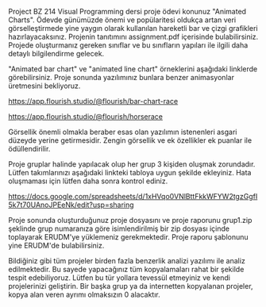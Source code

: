 Project
BZ 214 Visual Programming dersi proje ödevi konunuz "Animated Charts". Ödevde günümüzde önemi ve popülaritesi oldukça artan veri görselleştirmede yine yaygın olarak kullanılan hareketli bar ve çizgi grafikleri hazırlayacaksınız. Projenin tanıtımını assignment.pdf içerisinde bulabilirsiniz. Projede oluşturmanız gereken sınıflar ve bu sınıfların yapıları ile ilgili daha detaylı bilgilendirme gelecek.

"Animated bar chart" ve "animated line chart" örneklerini aşağıdaki linklerde görebilirsiniz. Proje sonunda yazılımınız bunlara benzer animasyonlar üretmesini bekliyoruz.

https://app.flourish.studio/@flourish/bar-chart-race

https://app.flourish.studio/@flourish/horserace

Görsellik önemli olmakla beraber esas olan yazılımın istenenleri asgari düzeyde yerine getirmesidir. Zengin görsellik ve ek özellikler ek puanlar ile ödüllendirilir.

Proje gruplar halinde yapılacak olup her grup 3 kişiden oluşmak zorundadır. Lütfen takımlarınızı aşağıdaki linkteki tabloya uygun şekilde ekleyiniz. Hata oluşmaması için lütfen daha sonra kontrol ediniz.

https://docs.google.com/spreadsheets/d/1xHVqo0VNlBttFkkWFYW2tgzGgfI5k7t70UAnoJPEeNk/edit?usp=sharing

Proje sonunda oluşturduğunuz proje dosyasını ve proje raporunu grup1.zip şeklinde grup numaranıza göre isimlendirilmiş bir zip dosyası içinde toplayarak ERUDM'ye yüklemeniz gerekmektedir. Proje raporu şablonunu yine ERUDM'de bulabilirsiniz.

Bildiğiniz gibi tüm projeler birden fazla benzerlik analizi yazılımı ile analiz edilmektedir. Bu sayede yapacağınız tüm kopyalamaları rahat bir şekilde tespit edebiliyoruz. Lütfen bu tür yollara tevessül etmeyiniz ve kendi projelerinizi geliştirin. Bir başka grup ya da internetten kopyalanan projeler, kopya alan veren ayrımı olmaksızın 0 alacaktır.